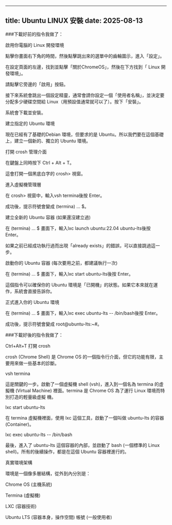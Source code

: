 
---
title: Ubuntu LINUX 安裝
date: 2025-08-13
---

###下載好前的指令我做了：

啟用你電腦的 Linux 開發環境

點擊你畫面右下角的時間，然後點擊跳出來的選單中的齒輪圖示，進入「設定」。

在設定頁面的左邊，找到並點擊「關於ChromeOS」，然後在下方找到「 Linux 開發環境」。

請點擊它旁邊的「啟用」按鈕。

接下來系統會跳出一個設定精靈，通常會請你設定一個「使用者名稱」，並決定要分配多少硬碟空間給 Linux（用預設值通常就可以了）。按下「安裝」。

系統會下載並安裝。

建立指定的 Ubuntu 環境

現在已經有了基礎的Debian 環境，但要求的是 Ubuntu。所以我們要在這個基礎上，建立一個新的、獨立的 Ubuntu 環境。

打開 crosh 管理介面

在鍵盤上同時按下 Ctrl + Alt + T。

這會打開一個黑底白字的 crosh> 視窗。

進入虛擬機管理層

在 crosh> 視窗中，輸入vsh termina後按 Enter。

成功後，提示符號會變成 (termina) ... $。

建立全新的 Ubuntu 容器 (如果還沒建立過)

在 (termina) ... $ 畫面下，輸入lxc launch ubuntu:22.04 ubuntu-lts後按 Enter。

如果之前已經成功執行過而出現「already exists」的錯誤，可以直接跳過這一步。

啟動你的 Ubuntu 容器 (每次要用之前，都建議執行一次)

在 (termina) ... $ 畫面下，輸入lxc start ubuntu-lts後按 Enter。

這個指令可以確保你的 Ubuntu 環境是「已開機」的狀態。如果它本來就在運作，系統會直接告訴你。

正式進入你的 Ubuntu 環境

在 (termina) ... $ 畫面下，輸入lxc exec ubuntu-lts -- /bin/bash後按 Enter。

成功後，提示符號會變成 root@ubuntu-lts:~#。

###下載好後的指令我做了：

Ctrl+Alt+T 打開 crosh

crosh (Chrome Shell) 是 Chrome OS 的一個指令行介面，但它的功能有限，主要用來做一些基本的診斷。

vsh termina

這是關鍵的一步。啟動了一個虛擬機 shell (vsh)，進入到一個名為 termina 的虛擬機 (Virtual Machine) 裡面。termina 是 Chrome OS 為了運行 Linux 環境而特別打造的輕量級虛擬
機。

lxc start ubuntu-lts

在 termina 虛擬機裡面，使用 lxc 這個工具，啟動了一個叫做 ubuntu-lts 的容器 (Container)。

lxc exec ubuntu-lts -- /bin/bash

最後，進入了 ubuntu-lts 這個容器的內部，並啟動了 bash (一個標準的 Linux shell)。所有的後續操作，都是在這個 Ubuntu 容器裡進行的。

真實環境架構

環境是一個像多層結構，從外到內分別是：

Chrome OS (主機系統)

Termina (虛擬機)

LXC (容器技術)

Ubuntu LTS (容器本身，操作空間)
帳號 (一般使用者)

